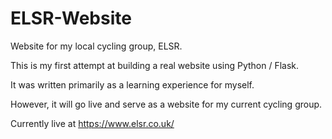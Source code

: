 # ELSR-Website
Website for my local cycling group, ELSR.


This is my first attempt at building a real website using Python / Flask. 

It was written primarily as a learning experience for myself.

However, it will go live and serve as a website for my current cycling  group.

Currently live at https://www.elsr.co.uk/